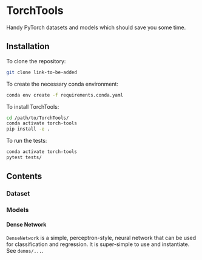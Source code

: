 # TorchTools
Handy PyTorch  datasets and models which should save you some time.


## Installation
To clone the repository:
```bash
git clone link-to-be-added
```

To create the necessary conda environment:
```bash
conda env create -f requirements.conda.yaml
```

To install TorchTools:
```bash
cd /path/to/TorchTools/
conda activate torch-tools
pip install -e .
```

To run the tests:
```bash
conda activate torch-tools
pytest tests/
```

## Contents


### Dataset


### Models

#### Dense Network
`DenseNetwork` is a simple, perceptron-style, neural network that can be used
for classification and regression. It is super-simple to use and instantiate.
See `demos/...`.